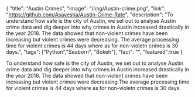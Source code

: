 { 
	"title": "Austin Crimes", 
	"image": "/img/Austin-crime.png", 
	"link": "https://github.com/Asayesha/Austin-Crime-Rate",
	"description": "To understand how safe is the city of Austin, we set out to analyse Austin crime data and dig deeper into why crimes in Austin increased drastically in the year 2018. The data showed that non-violent crimes have been increasing but violent crimes were decreasing. The average processing time for violent crimes is 44 days where as for non-violetn crimes is 30 days.", 
	"tags": ["Python","Seaborn", "Bokeh"], 
	"fact": "", 
	"featured":true 
}

To understand how safe is the city of Austin, we set out to analyse Austin crime data and dig deeper into why crimes in Austin increased drastically in the year 2018. The data showed that non-violent crimes have been increasing but violent crimes were decreasing.The average processing time for violent crimes is 44 days where as for non-violetn crimes is 30 days.

